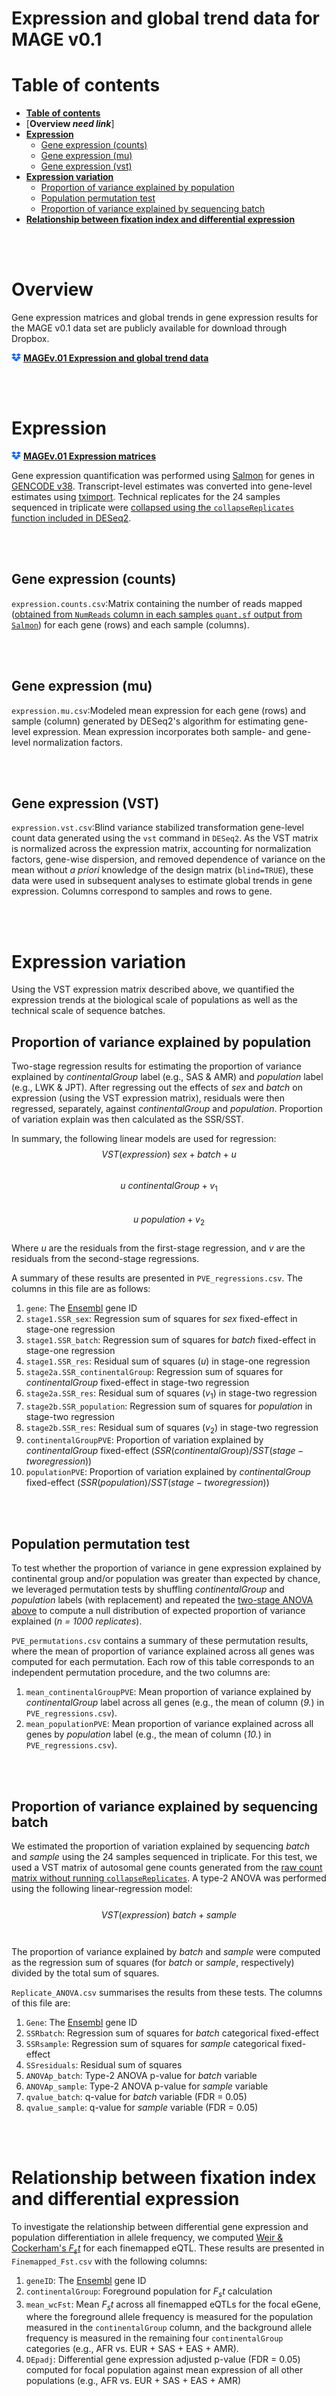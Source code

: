 # Expression and global trend data for MAGE v0.1

# Table of contents

* [**Table of contents**](#table-of-contents)
* [**Overview *need link***]
* [**Expression**](#expression)
	* [Gene expression (counts)](#gene-expression-counts)
	* [Gene expression (mu)](#gene-expression-mu)
	* [Gene expression (vst)](#gene-expression-vst)
* [**Expression variation**](#expression-variation)
    * [Proportion of variance explained by population](#proportion-of-variance-explained-by-population)
    * [Population permutation test](#population-permutation-test)
    * [Proportion of variance explained by sequencing batch](#proportion-of-variance-explained-by-batch)
* [**Relationship between fixation index and differential expression**](#Relationship-between-fixation-index-and-differential-expression)

<br><br>

# Overview

Gene expression matrices and global trends in gene expression results for the MAGE v0.1 data set are publicly available for download through Dropbox.

<img src="/images/dropbox.png" width="15" style="float: bottom;"> **[MAGEv.01 Expression and global trend data]()**

<br><br>

# Expression

<img src="/images/dropbox.png" width="15" style="float: bottom;"> **[MAGEv.01 Expression matrices]()**

Gene expression quantification was performed using [Salmon](https://salmon.readthedocs.io/en/latest/) for genes in [GENCODE v38](https://www.gencodegenes.org/human/release_38.html). Transcript-level estimates was converted into gene-level estimates using [tximport](https://bioconductor.org/packages/release/bioc/html/tximport.html). Technical replicates for the 24 samples sequenced in triplicate were [collapsed using the `collapseReplicates` function included in DESeq2](https://rdrr.io/bioc/DESeq2/man/collapseReplicates.html).

<br><br>

## Gene expression (counts)

`expression.counts.csv`:Matrix containing the number of reads mapped ([obtained from `NumReads` column in each samples `quant.sf` output from `Salmon`](https://salmon.readthedocs.io/en/latest/file_formats.html#fileformats)) for each gene (rows) and each sample (columns).

<br><br>

## Gene expression (mu)

`expression.mu.csv`:Modeled mean expression for each gene (rows) and sample (column) generated by DESeq2's algorithm for estimating gene-level expression. Mean expression incorporates both sample- and gene-level normalization factors.

<br><br>

## Gene expression (VST)

`expression.vst.csv`:Blind variance stabilized transformation gene-level count data generated using the `vst` command in `DESeq2`. As the VST matrix is normalized across the expression matrix, accounting for normalization factors, gene-wise dispersion, and removed dependence of variance on the mean without *a priori* knowledge of the design matrix (`blind=TRUE`), these data were used in subsequent analyses to estimate global trends in gene expression. Columns correspond to samples and rows to gene.

<br><br>

# Expression variation

Using the VST expression matrix described above, we quantified the expression trends at the biological scale of populations as well as the technical scale of sequence batches. 

## Proportion of variance explained by population
Two-stage regression results for estimating the proportion of variance explained by *continentalGroup* label (e.g., SAS & AMR) and *population* label (e.g., LWK & JPT). After regressing out the effects of *sex* and *batch* on expression (using the VST expression matrix), residuals were then regressed, separately, against *continentalGroup* and *population*. Proportion of variation explain was then calculated as the SSR/SST.

In summary, the following linear models are used for regression:
<br>
$$VST(expression) ~ sex + batch + u$$
<br>
$$u ~ continentalGroup + v_1$$
<br>
$$u ~ population + v_2$$
<br>
Where *u* are the residuals from the first-stage regression, and *v* are the residuals from the second-stage regressions.

A summary of these results are presented in `PVE_regressions.csv`. The columns in this file are as follows:
1. `gene`: The [Ensembl](https://useast.ensembl.org/Homo_sapiens/Info/Index) gene ID
2. `stage1.SSR_sex`: Regression sum of squares for *sex* fixed-effect in stage-one regression
3. `stage1.SSR_batch`: Regression sum of squares for *batch* fixed-effect in stage-one regression
4. `stage1.SSR_res`: Residual sum of squares ($u$) in stage-one regression
5. `stage2a.SSR_continentalGroup`: Regression sum of squares for *continentalGroup* fixed-effect in stage-two regression
6. `stage2a.SSR_res`: Residual sum of squares ($v_1$) in stage-two regression 
7. `stage2b.SSR_population`: Regression sum of squares for *population* in stage-two regression
8. `stage2b.SSR_res`: Residual sum of squares ($v_2$) in stage-two regression
9. `continentalGroupPVE`: Proportion of variation explained by *continentalGroup* fixed-effect ($`SSR(continentalGroup)/SST(stage-two regression)`$)
10. `populationPVE`: Proportion of variation explained by *continentalGroup* fixed-effect ($`SSR(population)/SST(stage-two regression)`$)

<br><br>

## Population permutation test
To test whether the proportion of variance in gene expression explained by continental group and/or population was greater than expected by chance, we leveraged permutation tests by shuffling *continentalGroup* and *population* labels (with replacement) and repeated the [two-stage ANOVA above](#proportion-of-variance-explained-by-population) to compute a null distribution of expected proportion of variance explained (*n = 1000 replicates*).

`PVE_permutations.csv` contains a summary of these permutation results, where the mean of proportion of variance explained across all genes was computed for each permutation. Each row of this table corresponds to an independent permutation procedure, and the two columns are:
1. `mean_continentalGroupPVE`: Mean proportion of variance explained by *continentalGroup* label across all genes (e.g., the mean of column (*9.*) in `PVE_regressions.csv`).
2. `mean_populationPVE`: Mean proportion of variance explained across all genes by *population* label (e.g., the mean of column (*10.*) in `PVE_regressions.csv`).

<br><br>

## Proportion of variance explained by sequencing batch
We estimated the proportion of variation explained by sequencing *batch* and *sample* using the 24 samples sequenced in triplicate. For this test, we used a VST matrix of autosomal gene counts generated from the [raw count matrix without running `collapseReplicates`](#expression). A type-2 ANOVA was performed using the following linear-regression model:
<br><br>
$$VST(expression) ~ batch + sample$$  
<br>
The proportion of variance explained by *batch* and *sample* were computed as the regression sum of squares (for *batch* or *sample*, respectively) divided by the total sum of squares.

`Replicate_ANOVA.csv` summarises the results from these tests. The columns of this file are:
1. `Gene`: The [Ensembl](https://useast.ensembl.org/Homo_sapiens/Info/Index) gene ID
2. `SSRbatch`: Regression sum of squares for *batch* categorical fixed-effect
3. `SSRsample`: Regression sum of squares for *sample* categorical fixed-effect
4. `SSresiduals`: Residual sum of squares
5. `ANOVAp_batch`: Type-2 ANOVA p-value for *batch* variable
6. `ANOVAp_sample`: Type-2 ANOVA p-value for *sample* variable
7. `qvalue_batch`: q-value for *batch* variable (FDR = 0.05)
8. `qvalue_sample`: q-value for *sample* variable (FDR = 0.05)

<br><br>

# Relationship between fixation index and differential expression
To investigate the relationship between differential gene expression and population differentiation in allele frequency, we computed [Weir & Cockerham's $F_st$](https://github.com/vcflib/vcflib/blob/master/doc/wcFst.md) for each finemapped eQTL. These results are presented in `Finemapped_Fst.csv` with the following columns:
1. `geneID`: The [Ensembl](https://useast.ensembl.org/Homo_sapiens/Info/Index) gene ID
2. `continentalGroup`: Foreground population for $F_st$ calculation
3. `mean_wcFst`: Mean $F_st$ across all finemapped eQTLs for the focal eGene, where the foreground allele frequency is measured for the population measured in the `continentalGroup` column, and the background allele frequency is measured in the remaining four `continentalGroup` categories (e.g., AFR vs. EUR + SAS + EAS + AMR). 
4. `DEpadj`: Differential gene expression adjusted p-value (FDR = 0.05) computed for focal population against mean expression of all other populations (e.g., AFR vs. EUR + SAS + EAS + AMR)